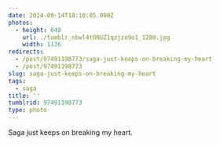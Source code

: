 ```yaml
---
date: 2014-09-14T18:10:05.000Z
photos:
  - height: 640
    url: ./tumblr_nbwl4tONUZ1qzjzo9o1_1280.jpg
    width: 1136
redirects:
  - /post/97491198773/saga-just-keeps-on-breaking-my-heart
  - /post/97491198773
slug: saga-just-keeps-on-breaking-my-heart
tags:
  - saga
title: ''
tumblrid: 97491198773
type: photo
---
```

<p>Saga just keeps on breaking my heart.</p>
